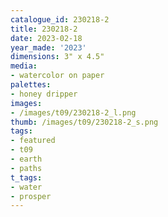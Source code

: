 ```yaml
---
catalogue_id: 230218-2
title: 230218-2
date: 2023-02-18
year_made: '2023'
dimensions: 3" x 4.5"
media:
- watercolor on paper
palettes:
- honey dripper
images:
- /images/t09/230218-2_l.png
thumb: /images/t09/230218-2_s.png
tags:
- featured
- t09
- earth
- paths
t_tags:
- water
- prosper
---
```

